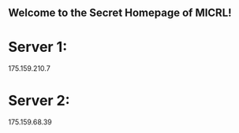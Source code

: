 ## Welcome to the Secret Homepage of MICRL!
# Server 1:
175.159.210.7
# Server 2:
175.159.68.39







